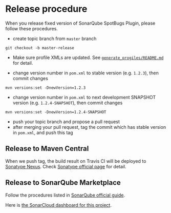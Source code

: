 # Release procedure

When you release fixed version of SonarQube SpotBugs Plugin, please follow these procedures.

* create topic branch from `master` branch

```
git checkout -b master-release
```

* Make sure profile XMLs are updated. See [`generate_progiles/README.md`](generate_progiles/README.md) for detail.

* change version number in `pom.xml` to stable version (e.g. `1.2.3`), then commit changes

```
mvn versions:set -DnewVersion=1.2.3
```

* change version number in `pom.xml` to next development SNAPSHOT version (e.g. `1.2.4-SNAPSHOT`), then commit changes

```
mvn versions:set -DnewVersion=1.2.4-SNAPSHOT
```

* push your topic branch and propose a pull request
* after merging your pull request, tag the commit which has stable version in `pom.xml`, and push this tag

## Release to Maven Central

When we push tag, the build result on Travis CI will be deployed to [Sonatype Nexus](https://oss.sonatype.org/).
Check [Sonatype official page](http://central.sonatype.org/pages/apache-maven.html) for detail.

## Release to SonarQube Marketplace

Follow the procedures listed in [SonarQube official guide](https://docs.sonarqube.org/display/DEV/Deploying+to+the+Marketplace#DeployingtotheMarketplace-Announcingnewreleases).

Here is [the SonarCloud dashboard for this project](https://sonarcloud.io/dashboard?id=com.github.spotbugs:sonar-findbugs-plugin).
